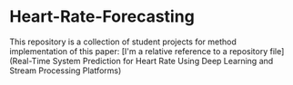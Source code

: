 # Heart-Rate-Forecasting
 This repository is a collection of student projects for method implementation of this paper:
[I'm a relative reference to a repository file](Real-Time System Prediction for Heart Rate Using Deep Learning and Stream Processing Platforms)
